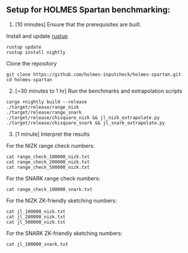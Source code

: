 ## Setup for HOLMES Spartan benchmarking:

1. [10 minutes] Ensure that the prerequisites are built.

Install and update [rustup](https://rustup.rs/)
```
rustup update
rustup install nightly
```

Clone the repository
```
git clone https://github.com/holmes-inputcheck/holmes-spartan.git
cd holmes-spartan
```

2. [~30 minutes to 1 hr] Run the benchmarks and extrapolation scripts

```
cargo +nightly build --release
./target/release/range_nizk
./target/release/range_snark
./target/release/chisquare_nizk && jl_nizk_extrapolate.py
./target/release/chisquare_snark && jl_snark_extrapolate.py
```

3. [1 minute] Interpret the results

For the NIZK range check numbers:
```
cat range_check_100000_nizk.txt
cat range_check_200000_nizk.txt
cat range_check_500000_nizk.txt
```

For the SNARK range check numbers:
```
cat range_check_100000_snark.txt
```

For the NIZK ZK-friendly sketching numbers:
```
cat jl_100000_nizk.txt
cat jl_200000_nizk.txt
cat jl_500000_nizk.txt
```

For the SNARK ZK-friendly sketching numbers:
```
cat jl_100000_snark.txt
```
